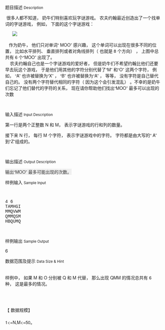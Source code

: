 <div class="panel panel-default">
<div class="area-title">
<span>
题目描述
<small>Description</small>
</span></div>
<div class="panel-body">

<p style='font-family: "Helvetica Neue", Helvetica, Arial, sans-serif;'> 很多人都不知道， 奶牛们特别喜欢玩字谜游戏。 农夫约翰最近创造出了一个找单词的字谜游戏， 例如， 下面的这个字谜游戏：</p><p style='font-family: "Helvetica Neue", Helvetica, Arial, sans-serif;'>      <img src="/source/codevs/codevs-5951/img/aHR0cDovL3ByYXllci5odXN0b2ouY29tL3VwbG9hZC9pbWFnZS8yMDE2MDcyMS8yMDE2MDcyMTE4NTQ1MF8zMTg0OC5wbmc=.png" style=""></p><p style='font-family: "Helvetica Neue", Helvetica, Arial, sans-serif;'>   作为奶牛， 他们只对单词“ MOO” 感兴趣， 这个单词可以出现在很多不同的位置， 比如水平排列、 垂直排列或者对角线排列（ 也就是 8 个方向） ， 上图中总共有 6 个“MOO” 出现了。<br style="">    农夫约翰自己也是一个字谜游戏的爱好者， 但是奶牛们不希望约翰比他们还要早去玩这个游戏， 于是他们用其他的字符分别代替了“M” 和“O” 这两个字符， 例如， “A” 也许被替换为“X” ， “B” 也许被替换为“A” ， 等等， 没有字符是自己替代自己的。 没有两个字符替代相同的字符（ 因为这个会引发混乱） 。不幸的是奶牛们忘记了他们替代的字符的关系， 现在请你帮助他们找出“MOO” 最多可以出现的次数</p><p><br></p>

</div>
</div>

<div class="panel panel-default">
<div class="area-title">
<span>
输入描述
<small>Input Description</small>
</span></div>
<div class="panel-body">
<p style='font-family: "Helvetica Neue", Helvetica, Arial, sans-serif;'>第一行是两个正整数 N 和 M， 表示字谜游戏的行和列的数量。</p><p style='font-family: "Helvetica Neue", Helvetica, Arial, sans-serif;'>接下来 N 行， 每行 M 个字符， 表示字谜游戏中的字符。 字符都是由大写的“ A” 到“Z”组成的。</p><p><br></p>

</div>
</div>
<div  class="panel panel-default">
<div class="area-title">
<span>
输出描述
<small>Output Description</small>
</span></div>
<div class="panel-body">

<p><span style="color: rgb(51, 51, 51); font-family: &quot;Helvetica Neue&quot;, Helvetica, Arial, sans-serif; font-size: 14px; background-color: rgb(239, 239, 239);">输出“MOO” 最多可能出现的次数。</span></p>

</div>
</div>


<div class="panel panel-default">
<div class="area-title">
<span>
样例输入
<small>Sample Input</small>
</span></div>
<div class="panel-body">
<p>   </p><pre style='font-family: Menlo, Monaco, Consolas, "Courier New", monospace;'>4 6
TAMHGI
MMQVWM
QMMQSM
HBQUMQ</pre><p><br></p>

</div>
</div>

<div class="panel panel-default">
<div class="area-title">
<span>
样例输出
<small>Sample Output</small>
</span></div>
<div class="panel-body">
<p>6</p>

</div>
</div>

<div class="panel panel-default">
<div class="area-title">
<span>
数据范围及提示
<small>Data Size & Hint</small>
</span></div>
<div class="panel-body">
<p style='font-family: "Helvetica Neue", Helvetica, Arial, sans-serif;'><br style="">样例中， 如果 M 和 O 分别被 Q 和 M 代替， 那么出现 QMM 的情况总共有 6 种， 这是最多的情况。<br style=""></p><p><br style='font-family: "Helvetica Neue", Helvetica, Arial, sans-serif;'></p><p style='font-family: "Helvetica Neue", Helvetica, Arial, sans-serif;'><br style="">【 数据规模】<br style=""><br style="">1&lt;=N,M&lt;=50。</p><p><br></p>
</div>
</div>